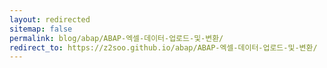 ```yaml
---
layout: redirected
sitemap: false
permalink: blog/abap/ABAP-엑셀-데이터-업로드-및-변환/
redirect_to: https://z2soo.github.io/abap/ABAP-엑셀-데이터-업로드-및-변환/
---
```

